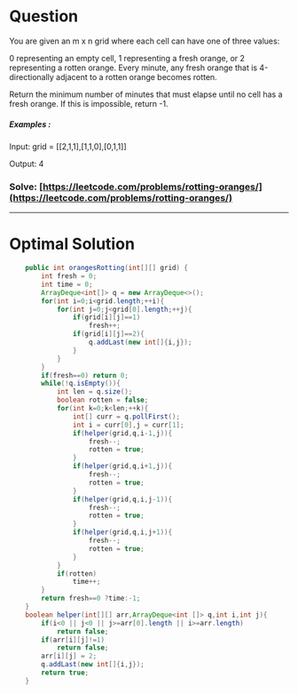 # Question  

You are given an m x n grid where each cell can have one of three values:

0 representing an empty cell,
1 representing a fresh orange, or
2 representing a rotten orange.
Every minute, any fresh orange that is 4-directionally adjacent to a rotten orange becomes rotten.

Return the minimum number of minutes that must elapse until no cell has a fresh orange. If this is impossible, return -1.




##### Examples :

Input: grid = [[2,1,1],[1,1,0],[0,1,1]]

Output: 4




### Solve: [https://leetcode.com/problems/rotting-oranges/](https://leetcode.com/problems/rotting-oranges/)

*** 

# Optimal Solution 

``` java
    public int orangesRotting(int[][] grid) {
        int fresh = 0;
        int time = 0;
        ArrayDeque<int[]> q = new ArrayDeque<>();
        for(int i=0;i<grid.length;++i){
            for(int j=0;j<grid[0].length;++j){
                if(grid[i][j]==1)
                    fresh++;
                if(grid[i][j]==2){
                    q.addLast(new int[]{i,j});
                }
            }
        }
        if(fresh==0) return 0; 
        while(!q.isEmpty()){
            int len = q.size();
            boolean rotten = false;
            for(int k=0;k<len;++k){
                int[] curr = q.pollFirst();
                int i = curr[0],j = curr[1];
                if(helper(grid,q,i-1,j)){
                    fresh--;
                    rotten = true;
                }
                if(helper(grid,q,i+1,j)){
                    fresh--;
                    rotten = true;
                }
                if(helper(grid,q,i,j-1)){
                    fresh--;
                    rotten = true;
                }
                if(helper(grid,q,i,j+1)){
                    fresh--;
                    rotten = true;
                }
            }
            if(rotten)
                time++;
        }
        return fresh==0 ?time:-1;
    }
    boolean helper(int[][] arr,ArrayDeque<int []> q,int i,int j){
        if(i<0 || j<0 || j>=arr[0].length || i>=arr.length)
            return false;
        if(arr[i][j]!=1)
            return false;
        arr[i][j] = 2;
        q.addLast(new int[]{i,j});
        return true;
    }
```